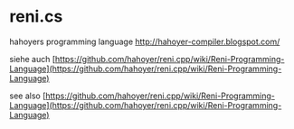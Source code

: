 reni.cs
=======

hahoyers programming language  http://hahoyer-compiler.blogspot.com/

siehe auch [https://github.com/hahoyer/reni.cpp/wiki/Reni-Programming-Language](https://github.com/hahoyer/reni.cpp/wiki/Reni-Programming-Language)

see also [https://github.com/hahoyer/reni.cpp/wiki/Reni-Programming-Language](https://github.com/hahoyer/reni.cpp/wiki/Reni-Programming-Language)
